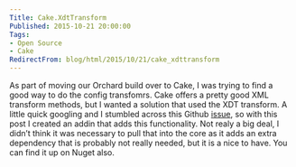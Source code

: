 ```yaml
---
Title: Cake.XdtTransform
Published: 2015-10-21 20:00:00
Tags:
- Open Source
- Cake
RedirectFrom: blog/html/2015/10/21/cake_xdttransform
---
```


As part of moving our Orchard build over to Cake, I was trying to find a good way to do the config transfomrs.  Cake offers a pretty good XML transform methods, but I wanted a solution that used the XDT transform. A little quick googling and I stumbled across this Github [issue](https://github.com/cake-build/cake/issues/321), so with this post I created an addin that adds this functionality. Not realy a big deal, I didn’t think it was necessary to pull that into the core as it adds an extra dependency that is probably not really needed, but it is a nice to have. You can find it up on Nuget also.